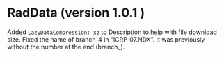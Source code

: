 
<!-- News.md is generated from News.Rmd. Please edit that file -->

# RadData (version 1.0.1 )

Added `LazyDataCompression: xz` to Description to help with file
download size. Fixed the name of branch\_4 in “ICRP\_07.NDX”. It was
previously without the number at the end (branch\_).
